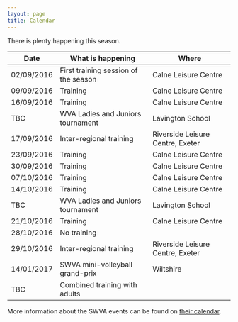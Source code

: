 ```yaml
---
layout: page
title: Calendar
---
```


There is plenty happening this season.


<table>
<tr><th>Date</th><th>What is happening</th><th>Where</th></tr>
<tbody>
<tr><td>02/09/2016</td><td>First training session of the season</td><td>Calne Leisure Centre</td></tr>
<tr><td>09/09/2016</td><td>Training</td><td>Calne Leisure Centre</td></tr>
<tr><td>16/09/2016</td><td>Training</td><td>Calne Leisure Centre</td></tr>
<tr><td>TBC</td><td>WVA Ladies and Juniors tournament</td><td>Lavington School</td></tr>
<tr><td>17/09/2016</td><td>Inter-regional training</td><td>Riverside Leisure Centre, Exeter</td></tr>
<tr><td>23/09/2016</td><td>Training</td><td>Calne Leisure Centre</td></tr>
<tr><td>30/09/2016</td><td>Training</td><td>Calne Leisure Centre</td></tr>
<tr><td>07/10/2016</td><td>Training</td><td>Calne Leisure Centre</td></tr>
<tr><td>14/10/2016</td><td>Training</td><td>Calne Leisure Centre</td></tr>
<tr><td>TBC</td><td>WVA Ladies and Juniors tournament</td><td>Lavington School</td></tr>
<tr><td>21/10/2016</td><td>Training</td><td>Calne Leisure Centre</td></tr>
<tr class="warn"><td>28/10/2016</td><td>No training</td><td>&nbsp;</td></tr>
<tr><td>29/10/2016</td><td>Inter-regional training</td><td>Riverside Leisure Centre, Exeter</td></tr>
<tr><td>14/01/2017</td><td>SWVA mini-volleyball grand-prix</td><td>Wiltshire</td></tr>
<tr><td>TBC</td><td>Combined training with adults</td><td>&nbsp;</td></tr>
</tbody>
</table>

More information about the SWVA events can be found on [their calendar](http://www.swva.org.uk/calendar).
